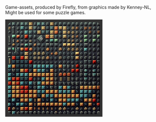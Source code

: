 Game-assets, produced by Firefly, from graphics made by Kenney-NL,  
Might be used for some puzzle games.

![preview](https://raw.githubusercontent.com/fccm2/abstract-rts-01/refs/heads/result/_preview.png)

